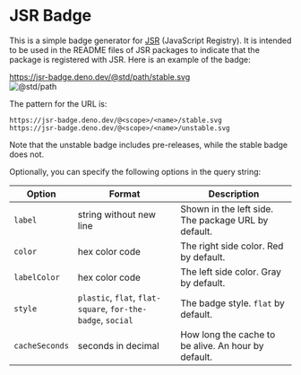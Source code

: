 JSR Badge
=========

This is a simple badge generator for [JSR] (JavaScript Registry).  It is
intended to be used in the README files of JSR packages to indicate that the
package is registered with JSR.  Here is an example of the badge:

<https://jsr-badge.deno.dev/@std/path/stable.svg>  
![@std/path](https://jsr-badge.deno.dev/@std/path/stable.svg)

The pattern for the URL is:

    https://jsr-badge.deno.dev/@<scope>/<name>/stable.svg
    https://jsr-badge.deno.dev/@<scope>/<name>/unstable.svg

Note that the unstable badge includes pre-releases, while the stable badge does
not.

Optionally, you can specify the following options in the query string:

| Option         | Format                                                      | Description                                          |
|----------------|-------------------------------------------------------------|------------------------------------------------------|
| `label`        | string without new line                                     | Shown in the left side.  The package URL by default. |
| `color`        | hex color code                                              | The right side color.  Red by default.               |
| `labelColor`   | hex color code                                              | The left side color.  Gray by default.               |
| `style`        | `plastic`, `flat`, `flat-square`, `for-the-badge`, `social` | The badge style.  `flat` by default.                 |
| `cacheSeconds` | seconds in decimal                                          | How long the cache to be alive.  An hour by default. |

[JSR]: https://jsr.io/
